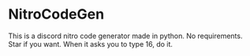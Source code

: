 # NitroCodeGen
This is a discord nitro code generator made in python. No requirements. Star if you want.
When it asks you to type 16, do it.

